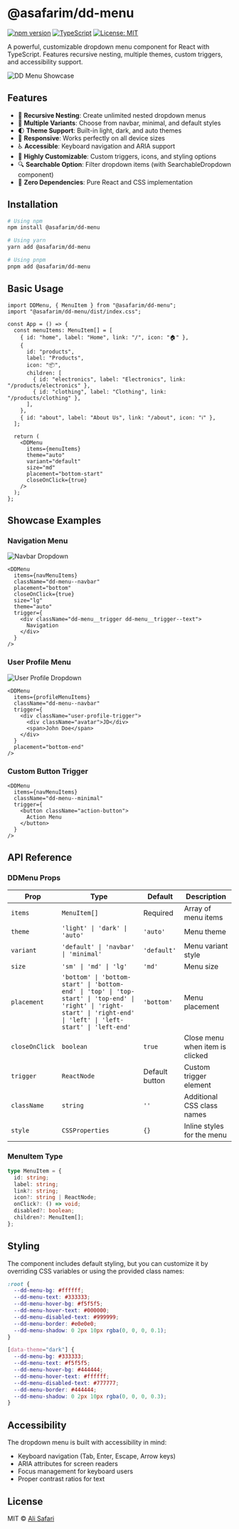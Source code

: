 # @asafarim/dd-menu

[![npm version](https://img.shields.io/npm/v/@asafarim/dd-menu.svg)](https://www.npmjs.com/package/@asafarim/dd-menu)
[![TypeScript](https://img.shields.io/badge/%3C%2F%3E-TypeScript-blue)](https://www.typescriptlang.org/)
[![License: MIT](https://img.shields.io/badge/License-MIT-yellow.svg)](https://opensource.org/licenses/MIT)

A powerful, customizable dropdown menu component for React with TypeScript. Features recursive nesting, multiple themes, custom triggers, and accessibility support.

![DD Menu Showcase](./public/dd-down.png)

## Features

- 🔄 **Recursive Nesting**: Create unlimited nested dropdown menus
- 🎨 **Multiple Variants**: Choose from navbar, minimal, and default styles
- 🌓 **Theme Support**: Built-in light, dark, and auto themes
- 📱 **Responsive**: Works perfectly on all device sizes
- ♿ **Accessible**: Keyboard navigation and ARIA support
- 🔧 **Highly Customizable**: Custom triggers, icons, and styling options
- 🔍 **Searchable Option**: Filter dropdown items (with SearchableDropdown component)
- 🧩 **Zero Dependencies**: Pure React and CSS implementation

## Installation

```bash
# Using npm
npm install @asafarim/dd-menu

# Using yarn
yarn add @asafarim/dd-menu

# Using pnpm
pnpm add @asafarim/dd-menu
```

## Basic Usage

```tsx
import DDMenu, { MenuItem } from "@asafarim/dd-menu";
import "@asafarim/dd-menu/dist/index.css";

const App = () => {
  const menuItems: MenuItem[] = [
    { id: "home", label: "Home", link: "/", icon: "🏠" },
    {
      id: "products",
      label: "Products",
      icon: "📦",
      children: [
        { id: "electronics", label: "Electronics", link: "/products/electronics" },
        { id: "clothing", label: "Clothing", link: "/products/clothing" },
      ],
    },
    { id: "about", label: "About Us", link: "/about", icon: "ℹ️" },
  ];

  return (
    <DDMenu 
      items={menuItems} 
      theme="auto" 
      variant="default" 
      size="md" 
      placement="bottom-start"
      closeOnClick={true}
    />
  );
};
```

## Showcase Examples

### Navigation Menu

![Navbar Dropdown](./public/dd-navbar-item.png)

```tsx
<DDMenu
  items={navMenuItems}
  className="dd-menu--navbar"
  placement="bottom"
  closeOnClick={true}
  size="lg"
  theme="auto"
  trigger={
    <div className="dd-menu__trigger dd-menu__trigger--text">
      Navigation
    </div>
  }
/>
```

### User Profile Menu

![User Profile Dropdown](./public/user-profile-showcase.png)

```tsx
<DDMenu
  items={profileMenuItems}
  className="dd-menu--navbar"
  trigger={
    <div className="user-profile-trigger">
      <div className="avatar">JD</div>
      <span>John Doe</span>
    </div>
  }
  placement="bottom-end"
/>
```

### Custom Button Trigger

```tsx
<DDMenu 
  items={navMenuItems} 
  className="dd-menu--minimal"
  trigger={
    <button className="action-button">
      Action Menu
    </button>
  }
/>
```

## API Reference

### DDMenu Props

| Prop | Type | Default | Description |
|------|------|---------|-------------|
| `items` | `MenuItem[]` | Required | Array of menu items |
| `theme` | `'light' \| 'dark' \| 'auto'` | `'auto'` | Menu theme |
| `variant` | `'default' \| 'navbar' \| 'minimal'` | `'default'` | Menu variant style |
| `size` | `'sm' \| 'md' \| 'lg'` | `'md'` | Menu size |
| `placement` | `'bottom' \| 'bottom-start' \| 'bottom-end' \| 'top' \| 'top-start' \| 'top-end' \| 'right' \| 'right-start' \| 'right-end' \| 'left' \| 'left-start' \| 'left-end'` | `'bottom'` | Menu placement |
| `closeOnClick` | `boolean` | `true` | Close menu when item is clicked |
| `trigger` | `ReactNode` | Default button | Custom trigger element |
| `className` | `string` | `''` | Additional CSS class names |
| `style` | `CSSProperties` | `{}` | Inline styles for the menu |

### MenuItem Type

```ts
type MenuItem = {
  id: string;
  label: string;
  link?: string;
  icon?: string | ReactNode;
  onClick?: () => void;
  disabled?: boolean;
  children?: MenuItem[];
};
```

## Styling

The component includes default styling, but you can customize it by overriding CSS variables or using the provided class names:

```css
:root {
  --dd-menu-bg: #ffffff;
  --dd-menu-text: #333333;
  --dd-menu-hover-bg: #f5f5f5;
  --dd-menu-hover-text: #000000;
  --dd-menu-disabled-text: #999999;
  --dd-menu-border: #e0e0e0;
  --dd-menu-shadow: 0 2px 10px rgba(0, 0, 0, 0.1);
}

[data-theme="dark"] {
  --dd-menu-bg: #333333;
  --dd-menu-text: #f5f5f5;
  --dd-menu-hover-bg: #444444;
  --dd-menu-hover-text: #ffffff;
  --dd-menu-disabled-text: #777777;
  --dd-menu-border: #444444;
  --dd-menu-shadow: 0 2px 10px rgba(0, 0, 0, 0.3);
}
```

## Accessibility

The dropdown menu is built with accessibility in mind:

- Keyboard navigation (Tab, Enter, Escape, Arrow keys)
- ARIA attributes for screen readers
- Focus management for keyboard users
- Proper contrast ratios for text

## License

MIT © [Ali Safari](https://github.com/AliSafari-IT)
